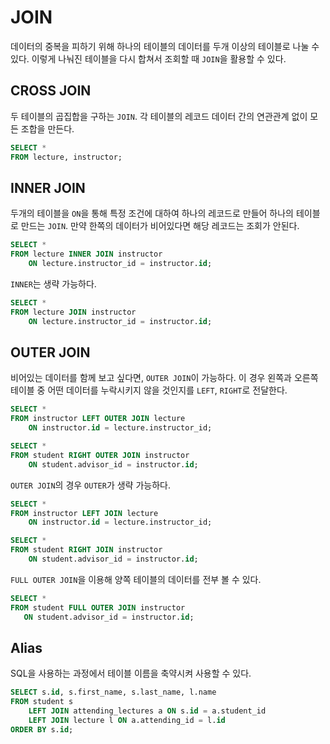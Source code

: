 # JOIN

데이터의 중복을 피하기 위해 하나의 테이블의 데이터를 두개 이상의 테이블로 나눌 수 있다.
이렇게 나눠진 테이블을 다시 합쳐서 조회할 때 `JOIN`을 활용할 수 있다.

## CROSS JOIN

두 테이블의 곱집합을 구하는 `JOIN`. 각 테이블의 레코드 데이터 간의 연관관계 없이 모든 조합을 만든다.

```sql
SELECT *
FROM lecture, instructor;
```

## INNER JOIN

두개의 테이블을 `ON`을 통해 특정 조건에 대하여 하나의 레코드로 만들어 하나의 테이블로
만드는 `JOIN`. 만약 한쪽의 데이터가 비어있다면 해당 레코드는 조회가 안된다.

```sql
SELECT *
FROM lecture INNER JOIN instructor
    ON lecture.instructor_id = instructor.id;
```

`INNER`는 생략 가능하다.

```sql
SELECT *
FROM lecture JOIN instructor
    ON lecture.instructor_id = instructor.id;
```

## OUTER JOIN

비어있는 데이터를 함께 보고 싶다면, `OUTER JOIN`이 가능하다. 이 경우 왼쪽과 오른쪽 테이블 중
어떤 데이터를 누락시키지 않을 것인지를 `LEFT`, `RIGHT`로 전달한다.

```sql
SELECT *
FROM instructor LEFT OUTER JOIN lecture
    ON instructor.id = lecture.instructor_id;

SELECT *
FROM student RIGHT OUTER JOIN instructor
    ON student.advisor_id = instructor.id;
```

`OUTER JOIN`의 경우 `OUTER`가 생략 가능하다.

```sql
SELECT *
FROM instructor LEFT JOIN lecture
    ON instructor.id = lecture.instructor_id;

SELECT *
FROM student RIGHT JOIN instructor
    ON student.advisor_id = instructor.id;
```

`FULL OUTER JOIN`을 이용해 양쪽 테이블의 데이터를 전부 볼 수 있다.

```sql
SELECT *
FROM student FULL OUTER JOIN instructor
   ON student.advisor_id = instructor.id;
```

## Alias

SQL을 사용하는 과정에서 테이블 이름을 축약시켜 사용할 수 있다.

```sql
SELECT s.id, s.first_name, s.last_name, l.name
FROM student s
    LEFT JOIN attending_lectures a ON s.id = a.student_id
    LEFT JOIN lecture l ON a.attending_id = l.id
ORDER BY s.id;
```


